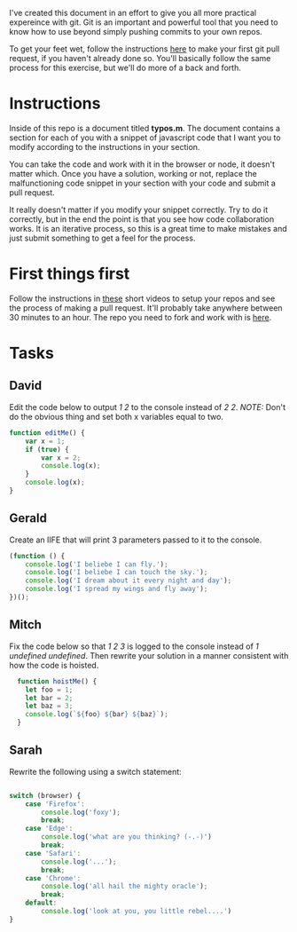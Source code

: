 I've created this document in an effort to give you all more practical expereince with git. Git is an important and powerful tool that you need to know how to use beyond simply pushing commits to your own repos.


To get your feet wet, follow the instructions [here](https://github.com/firstcontributions/first-contributions) to make your first git pull request, if you haven't already done so. You'll basically follow the same process for this exercise, but we'll do more of a back and forth.

# Instructions
Inside of this repo is a document titled **typos.m**. The document contains a section for each of you with a snippet of javascript code that I want you to modify according to the instructions in your section. 

You can take the code and work with it in the browser or node, it doesn't matter which. Once you have a solution, working or not, replace the malfunctioning code snippet in your section with your code and submit a pull request.

It really doesn't matter if you modify your snippet correctly. Try to do it correctly, but in the end the point is that you see how code collaboration works. It is an iterative process, so this is a great time to make mistakes and just submit something to get a feel for the process.

# First things first
Follow the instructions in [these](https://egghead.io/courses/how-to-contribute-to-an-open-source-project-on-github) short videos to setup your repos and see the process of making a pull request. It'll probably take anywhere between 30 minutes to an hour. The repo you need to fork and work with is [here](https://github.com/jhiester/pcgGit).


# Tasks
## David
Edit the code below to output *1 2* to the console instead of *2 2*. *NOTE:* Don't do the obvious thing and set both x variables equal to two.

```javascript
function editMe() {
    var x = 1;
    if (true) {
        var x = 2;
        console.log(x);
    }
    console.log(x);
}
```

## Gerald
Create an IIFE that will print 3 parameters passed to it to the console.
```javascript
(function () {
    console.log('I beliebe I can fly.');
    console.log('I beliebe I can touch the sky.');
    console.log('I dream about it every night and day');
    console.log('I spread my wings and fly away');
})();
```

## Mitch
Fix the code below so that *1 2 3* is logged to the console instead of *1 undefined undefined*. Then rewrite your solution in a manner consistent with how the code is hoisted.

```javascript
  function hoistMe() {
    let foo = 1;
    let bar = 2;
    let baz = 3;
    console.log(`${foo} ${bar} ${baz}`);
  }
```

## Sarah
Rewrite the following using a switch statement:

```javascript

switch (browser) {
    case 'Firefox':
        console.log('foxy');
        break;
    case 'Edge':
        console.log('what are you thinking? (-.-)')
        break;
    case 'Safari':
        console.log('...');
        break;
    case 'Chrome':
        console.log('all hail the mighty oracle');
        break; 
    default: 
        console.log('look at you, you little rebel....')
}

```